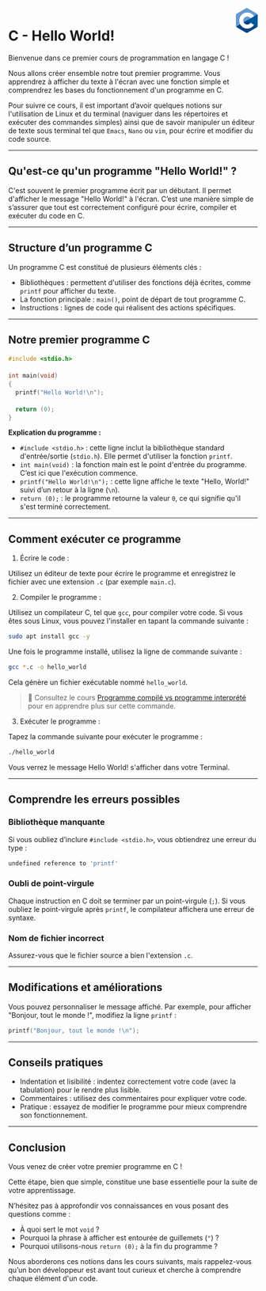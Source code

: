 <img height="50px" align="right" src="https://raw.githubusercontent.com/fchavonet/fchavonet/main/assets/images/logo-c.png" alt="C logo">

# C - Hello World!

Bienvenue dans ce premier cours de programmation en langage C !

Nous allons créer ensemble notre tout premier programme. Vous apprendrez à afficher du texte à l'écran avec une fonction simple et comprendrez les bases du fonctionnement d'un programme en C.

Pour suivre ce cours, il est important d’avoir quelques notions sur l'utilisation de Linux et du terminal (naviguer dans les répertoires et exécuter des commandes simples) ainsi que de savoir manipuler un éditeur de texte sous terminal tel que `Emacs`, `Nano` ou `vim`, pour écrire et modifier du code source.

---

## Qu'est-ce qu'un programme "Hello World!" ?

C'est souvent le premier programme écrit par un débutant. Il permet d'afficher le message "Hello World!" à l'écran. C’est une manière simple de s’assurer que tout est correctement configuré pour écrire, compiler et exécuter du code en C.

---

## Structure d’un programme C

Un programme C est constitué de plusieurs éléments clés :
- Bibliothèques : permettent d'utiliser des fonctions déjà écrites, comme `printf` pour afficher du texte.
- La fonction principale : `main()`, point de départ de tout programme C.
- Instructions : lignes de code qui réalisent des actions spécifiques.

---

## Notre premier programme C

```c
#include <stdio.h>

int main(void)
{
  printf("Hello World!\n");

  return (0);
}
```

**Explication du programme :**

- `#include <stdio.h>` : cette ligne inclut la bibliothèque standard d'entrée/sortie (`stdio.h`). Elle permet d'utiliser la fonction `printf`.
- `int main(void)` : la fonction main est le point d'entrée du programme. C’est ici que l'exécution commence.
- `printf("Hello World!\n");` : cette ligne affiche le texte "Hello, World!" suivi d’un retour à la ligne (`\n`).
- `return (0);` : le programme retourne la valeur `0`, ce qui signifie qu'il s'est terminé correctement.

---

## Comment exécuter ce programme

1. Écrire le code :

Utilisez un éditeur de texte pour écrire le programme et enregistrez le fichier avec une extension `.c` (par exemple `main.c`).

2. Compiler le programme :

Utilisez un compilateur C, tel que `gcc`, pour compiler votre code. Si vous êtes sous Linux, vous pouvez l'installer en tapant la commande suivante :

```bash
sudo apt install gcc -y
```

Une fois le programme installé, utilisez la ligne de commande suivante :

```bash
gcc *.c -o hello_world
```

Cela génère un fichier exécutable nommé `hello_world`.

> 📌 Consultez le cours [Programme compilé vs programme interprété](./c-001-programme_compile_vs_programme_interprete.md) pour en apprendre plus sur cette commande.

3. Exécuter le programme :

Tapez la commande suivante pour exécuter le programme :

```bash
./hello_world
```

Vous verrez le message Hello World! s'afficher dans votre Terminal.

---

## Comprendre les erreurs possibles

### Bibliothèque manquante

Si vous oubliez d’inclure `#include <stdio.h>`, vous obtiendrez une erreur du type :

```bash
undefined reference to 'printf'
```

### Oubli de point-virgule

Chaque instruction en C doit se terminer par un point-virgule (`;`). Si vous oubliez le point-virgule après `printf`, le compilateur affichera une erreur de syntaxe.

### Nom de fichier incorrect

Assurez-vous que le fichier source a bien l'extension `.c`.

---

## Modifications et améliorations

Vous pouvez personnaliser le message affiché.
Par exemple, pour afficher "Bonjour, tout le monde !", modifiez la ligne `printf` :

```c
printf("Bonjour, tout le monde !\n");
```

---

## Conseils pratiques

- Indentation et lisibilité : indentez correctement votre code (avec la tabulation) pour le rendre plus lisible.
- Commentaires : utilisez des commentaires pour expliquer votre code.
- Pratique : essayez de modifier le programme pour mieux comprendre son fonctionnement.

---

## Conclusion

Vous venez de créer votre premier programme en C ! 

Cette étape, bien que simple, constitue une base essentielle pour la suite de votre apprentissage.

N’hésitez pas à approfondir vos connaissances en vous posant des questions comme :

- À quoi sert le mot `void` ?
- Pourquoi la phrase à afficher est entourée de guillemets (`"`) ?
- Pourquoi utilisons-nous `return (0);` à la fin du programme ?

Nous aborderons ces notions dans les cours suivants, mais rappelez-vous qu’un bon développeur est avant tout curieux et cherche à comprendre chaque élément d'un code.
